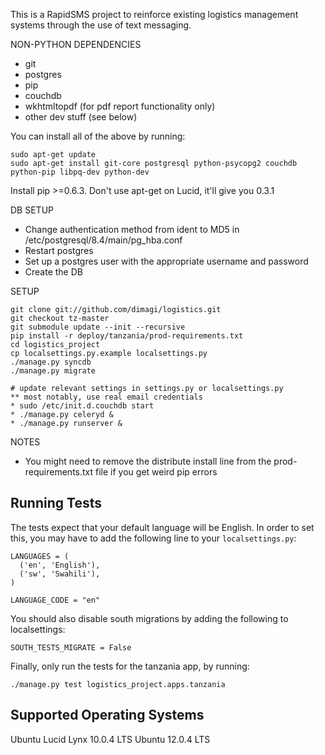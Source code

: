 This is a RapidSMS project to reinforce existing logistics management systems through the use of text messaging. 

NON-PYTHON DEPENDENCIES
* git
* postgres
* pip
* couchdb
* wkhtmltopdf (for pdf report functionality only)
* other dev stuff (see below)

You can install all of the above by running:
```
sudo apt-get update
sudo apt-get install git-core postgresql python-psycopg2 couchdb python-pip libpq-dev python-dev
```
Install pip >=0.6.3. Don't use apt-get on Lucid, it'll give you 0.3.1

DB SETUP

* Change authentication method from ident to MD5 in /etc/postgresql/8.4/main/pg_hba.conf 
* Restart postgres
* Set up a postgres user with the appropriate username and password
* Create the DB

SETUP
```
git clone git://github.com/dimagi/logistics.git
git checkout tz-master
git submodule update --init --recursive
pip install -r deploy/tanzania/prod-requirements.txt
cd logistics_project
cp localsettings.py.example localsettings.py
./manage.py syncdb
./manage.py migrate

# update relevant settings in settings.py or localsettings.py
** most notably, use real email credentials
* sudo /etc/init.d.couchdb start
* ./manage.py celeryd &
* ./manage.py runserver &
```

NOTES
* You might need to remove the distribute install line from the prod-requirements.txt file if you get weird pip errors

## Running Tests

The tests expect that your default language will be English. In order to set this, you may have to add
the following line to your `localsettings.py`:

```
LANGUAGES = (
  ('en', 'English'),
  ('sw', 'Swahili'),
)

LANGUAGE_CODE = "en"
```

You should also disable south migrations by adding the following to localsettings:

```
SOUTH_TESTS_MIGRATE = False
```

Finally, only run the tests for the tanzania app, by running:

```
./manage.py test logistics_project.apps.tanzania
```

## Supported Operating Systems

Ubuntu Lucid Lynx 10.0.4 LTS
Ubuntu 12.0.4 LTS


